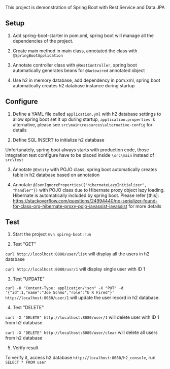 This project is demonstration of Spring Boot with Rest Service and Data JPA  



## Setup

1. Add spring-boot-starter in pom.xml, spring boot will manage all the dependencies of the project.

2. Create main method in main class, annotated the class with `@SpringBootApplication`

3. Annotate controller class with `@RestController`, spring boot automatically generates beans for `@Autowired` annotated object

4. Use h2 in memory database, add dependency in pom.xml, spring boot automatically creates h2 database instance during startup



## Configure

1. Define a YAML file called `application.yml` with h2 database settings to allow spring boot set it up during startup, `application.properties` is alternative, please see `src\main\resources\alternative-config` for details

2. Define SQL INSERT to initialize h2 database  

Unfortunately, spring boot always starts with production code, those integration test configure have to be placed inside `\src\main` instead of `src\test`

3. Annotate `@Entity` with POJO class, spring boot automatically creates table in h2 database based on annotation

4. Annotate `@JsonIgnoreProperties({"hibernateLazyInitializer", "handler"})` with POJO class due to Hibernate proxy object lazy loading. Hibernate is automatically included by spring boot. Please refer [this]: https://stackoverflow.com/questions/24994440/no-serializer-found-for-class-org-hibernate-proxy-pojo-javassist-javassist for more details



## Test

1. Start the project `mvn spirng-boot:run`

2. Test "GET"

`curl http://locolhost:8080/user/list` will display all the users in h2 database

`curl http://localhost:8080/usr/1` will display single user with ID 1

3. Test "UPDATE"

`curl -H "Content-Type: application/json" -X "PUT" -d '{"id":1,"name":"Joe Schmo","role":"U R Fired"}' http://localhost:8080/user/1` will update the user record in h2 database.

4. Test "DELETE"

`curl -X "DELETE" http://localhost:8080/user/1` will delete user with ID 1 from h2 database

`curl -X "DELETE" http://localhost:8080/user/clear` will delete all users from h2 database

5. Verify result  

To verify it, access h2 database `http://localhost:8080/h2_console`, run `SELECT * FROM user`
